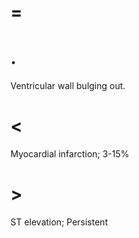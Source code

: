 # =

# .

Ventricular wall bulging out.

# <

Myocardial infarction; 3-15%

# >

ST elevation; Persistent
